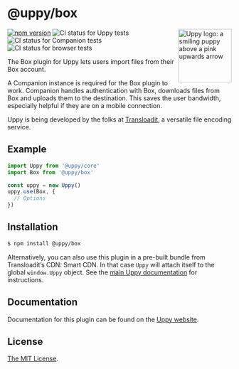 # @uppy/box

<img src="https://uppy.io/img/logo.svg" width="120" alt="Uppy logo: a smiling puppy above a pink upwards arrow" align="right">

[![npm version](https://img.shields.io/npm/v/@uppy/box.svg?style=flat-square)](https://www.npmjs.com/package/@uppy/box)
![CI status for Uppy tests](https://github.com/transloadit/uppy/workflows/CI/badge.svg)
![CI status for Companion tests](https://github.com/transloadit/uppy/workflows/Companion/badge.svg)
![CI status for browser tests](https://github.com/transloadit/uppy/workflows/End-to-end%20tests/badge.svg)

The Box plugin for Uppy lets users import files from their Box account.

A Companion instance is required for the Box plugin to work. Companion handles
authentication with Box, downloads files from Box and uploads them to the
destination. This saves the user bandwidth, especially helpful if they are on a
mobile connection.

Uppy is being developed by the folks at [Transloadit](https://transloadit.com),
a versatile file encoding service.

## Example

```js
import Uppy from '@uppy/core'
import Box from '@uppy/box'

const uppy = new Uppy()
uppy.use(Box, {
  // Options
})
```

## Installation

```bash
$ npm install @uppy/box
```

Alternatively, you can also use this plugin in a pre-built bundle from
Transloadit’s CDN: Smart CDN. In that case `Uppy` will attach itself to the
global `window.Uppy` object. See the
[main Uppy documentation](https://uppy.io/docs/#Installation) for instructions.

## Documentation

Documentation for this plugin can be found on the
[Uppy website](https://uppy.io/docs/box).

## License

[The MIT License](./LICENSE).
